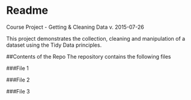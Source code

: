 # Readme

Course Project - Getting &amp; Cleaning Data
v. 2015-07-26

This project demonstrates the collection, cleaning and manipulation of a dataset using the Tidy Data principles.

##Contents of the Repo
The repository contains the following files

###File 1

###File 2

###File 3



